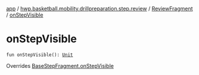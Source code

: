 [app](../../index.md) / [hwp.basketball.mobility.drillpreparation.step.review](../index.md) / [ReviewFragment](index.md) / [onStepVisible](.)

# onStepVisible

`fun onStepVisible(): `[`Unit`](https://kotlinlang.org/api/latest/jvm/stdlib/kotlin/-unit/index.html)

Overrides [BaseStepFragment.onStepVisible](../../hwp.basketball.mobility.drillpreparation.step/-base-step-fragment/on-step-visible.md)

